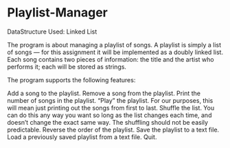 # Playlist-Manager

DataStructure Used:
Linked List

The program is about managing a playlist of songs. A playlist is simply a list of songs — for this assignment it will be implemented as a doubly linked list. Each song contains two pieces of information: the title and the artist who performs it; each will be stored as strings.

The program supports the following features:

Add a song to the playlist.
Remove a song from the playlist.
Print the number of songs in the playlist.
“Play” the playlist. For our purposes, this will mean just printing out the songs from first to last.
Shuffle the list. You can do this any way you want so long as the list changes each time, and doesn’t change the exact same way. The shuffling should not be easily predictable.
Reverse the order of the playlist.
Save the playlist to a text file.
Load a previously saved playlist from a text file.
Quit.
